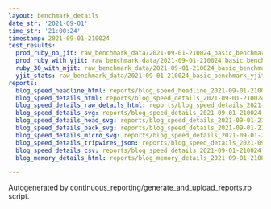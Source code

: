 ```yaml
---
layout: benchmark_details
date_str: '2021-09-01'
time_str: '21:00:24'
timestamp: 2021-09-01-210024
test_results:
  prod_ruby_no_jit: raw_benchmark_data/2021-09-01-210024_basic_benchmark_prod_ruby_no_jit.json
  prod_ruby_with_yjit: raw_benchmark_data/2021-09-01-210024_basic_benchmark_prod_ruby_with_yjit.json
  ruby_30_with_mjit: raw_benchmark_data/2021-09-01-210024_basic_benchmark_ruby_30_with_mjit.json
  yjit_stats: raw_benchmark_data/2021-09-01-210024_basic_benchmark_yjit_stats.json
reports:
  blog_speed_headline_html: reports/blog_speed_headline_2021-09-01-210024.html
  blog_speed_details_html: reports/blog_speed_details_2021-09-01-210024.html
  blog_speed_details_raw_details_html: reports/blog_speed_details_2021-09-01-210024.raw_details.html
  blog_speed_details_svg: reports/blog_speed_details_2021-09-01-210024.svg
  blog_speed_details_head_svg: reports/blog_speed_details_2021-09-01-210024.head.svg
  blog_speed_details_back_svg: reports/blog_speed_details_2021-09-01-210024.back.svg
  blog_speed_details_micro_svg: reports/blog_speed_details_2021-09-01-210024.micro.svg
  blog_speed_details_tripwires_json: reports/blog_speed_details_2021-09-01-210024.tripwires.json
  blog_speed_details_csv: reports/blog_speed_details_2021-09-01-210024.csv
  blog_memory_details_html: reports/blog_memory_details_2021-09-01-210024.html

---
```

Autogenerated by continuous_reporting/generate_and_upload_reports.rb script.
